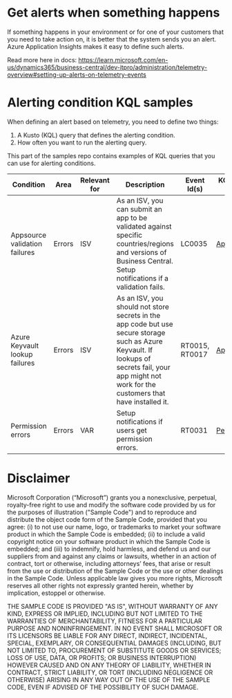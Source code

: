 # Get alerts when something happens
If something happens in your environment or for one of your customers that you need to take action on, it is better that the system sends you an alert. Azure Application Insights makes it easy to define such alerts.

Read more here in docs:
https://learn.microsoft.com/en-us/dynamics365/business-central/dev-itpro/administration/telemetry-overview#setting-up-alerts-on-telemetry-events

# Alerting condition KQL samples

When defining an alert based on telemetry, you need to define two things:
1. A Kusto (KQL) query that defines the alerting condition. 
2. How often you want to run the alerting query. 

This part of the samples repo contains examples of KQL queries that you can use for alerting conditions.


| Condition | Area | Relevant for | Description | Event Id(s) | KQL sample code (*CTRL+click* to open in new page) |
| --------- | -----| ------------ | ----------- | --------------- | ------------ |
| Appsource validation failures | Errors | ISV | As an ISV, you can submit an app to be validated against specific countries/regions and versions of Business Central. Setup notifications if a validation fails. | LC0035 | [AppsourceAdmissionFailures.kql](./AlertingKQLSamples/AppsourceAdmissionFailures.kql) |
| Azure Keyvault lookup failures | Errors | ISV | As an ISV, you should not store secrets in the app code but use secure storage such as Azure Keyvault. If lookups of secrets fail, your app might not work for the customers that have installed it. | RT0015, RT0017 | [AppKeyvaultFailures.kql](./AlertingKQLSamples/AppKeyvaultFailures.kql) |
| Permission errors | Errors | VAR | Setup notifications if users get permission errors. | RT0031 | [Permissions.kql](../KQL/Queries/ExampleQueriesForEachArea/Permissions.kql) |





# Disclaimer
Microsoft Corporation (“Microsoft”) grants you a nonexclusive, perpetual, royalty-free right to use and modify the software code provided by us for the purposes of illustration  ("Sample Code") and to reproduce and distribute the object code form of the Sample Code, provided that you agree: (i) to not use our name, logo, or trademarks to market your software product in which the Sample Code is embedded; (ii) to include a valid copyright notice on your software product in which the Sample Code is embedded; and (iii) to indemnify, hold harmless, and defend us and our suppliers from and against any claims or lawsuits, whether in an action of contract, tort or otherwise, including attorneys’ fees, that arise or result from the use or distribution of the Sample Code or the use or other dealings in the Sample Code. Unless applicable law gives you more rights, Microsoft reserves all other rights not expressly granted herein, whether by implication, estoppel or otherwise. 

THE SAMPLE CODE IS PROVIDED "AS IS", WITHOUT WARRANTY OF ANY KIND, EXPRESS OR IMPLIED, INCLUDING BUT NOT LIMITED TO THE WARRANTIES OF MERCHANTABILITY, FITNESS FOR A PARTICULAR PURPOSE AND NONINFRINGEMENT. IN NO EVENT SHALL MICROSOFT OR ITS LICENSORS BE LIABLE FOR ANY DIRECT, INDIRECT, INCIDENTAL, SPECIAL, EXEMPLARY, OR CONSEQUENTIAL DAMAGES (INCLUDING, BUT NOT LIMITED TO, PROCUREMENT OF SUBSTITUTE GOODS OR SERVICES; LOSS OF USE, DATA, OR PROFITS; OR BUSINESS INTERRUPTION) HOWEVER CAUSED AND ON ANY THEORY OF LIABILITY, WHETHER IN CONTRACT, STRICT LIABILITY, OR TORT (INCLUDING NEGLIGENCE OR OTHERWISE) ARISING IN ANY WAY OUT OF THE USE OF THE SAMPLE CODE, EVEN IF ADVISED OF THE POSSIBILITY OF SUCH DAMAGE.
